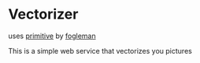 # Vectorizer
uses [primitive](https://github.com/fogleman/primitive) by [fogleman](https://github.com/fogleman)


This is a simple web service that vectorizes you pictures
